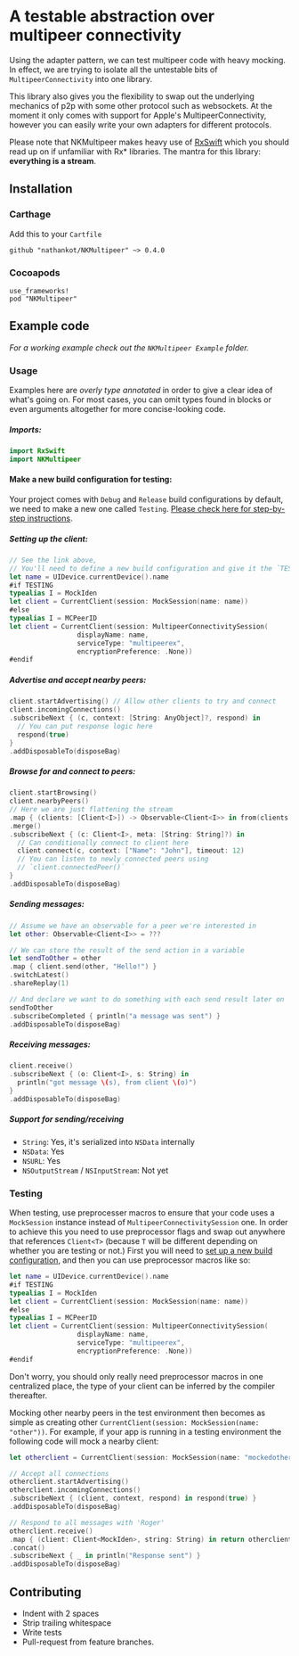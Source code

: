 # A testable abstraction over multipeer connectivity

Using the adapter pattern, we can test multipeer code with heavy mocking. In effect, we are trying to isolate all the
untestable bits of `MultipeerConnectivity` into one library.

This library also gives you the flexibility to swap out the underlying mechanics of p2p with some other protocol such as
websockets. At the moment it only comes with support for Apple's MultipeerConnectivity, however you can easily write
your own adapters for different protocols.

Please note that NKMultipeer makes heavy use of [RxSwift][RxSwift] which you should read up on if unfamiliar with Rx\*
libraries. The mantra for this library: **everything is a stream**.

## Installation

### Carthage

Add this to your `Cartfile`

```
github "nathankot/NKMultipeer" ~> 0.4.0
```

### Cocoapods

```
use_frameworks!
pod "NKMultipeer"
```

## Example code

_For a working example check out the `NKMultipeer Example` folder._

### Usage

Examples here are _overly type annotated_ in order to give a clear idea of what's going on. For most cases, you can omit
types found in blocks or even arguments altogether for more concise-looking code.

##### Imports:

```swift
import RxSwift
import NKMultipeer
```

#### Make a new build configuration for testing:

Your project comes with `Debug` and `Release` build configurations by default, we need to make a new one called
`Testing`. [Please check here for step-by-step instructions][buildconfig].

##### Setting up the client:

```swift
// See the link above,
// You'll need to define a new build configuration and give it the `TESTING` flag
let name = UIDevice.currentDevice().name
#if TESTING
typealias I = MockIden
let client = CurrentClient(session: MockSession(name: name))
#else
typealias I = MCPeerID
let client = CurrentClient(session: MultipeerConnectivitySession(
                 displayName: name,
                 serviceType: "multipeerex",
                 encryptionPreference: .None))
#endif
```

##### Advertise and accept nearby peers:

```swift
client.startAdvertising() // Allow other clients to try and connect
client.incomingConnections()
.subscribeNext { (c, context: [String: AnyObject]?, respond) in
  // You can put response logic here
  respond(true)
}
.addDisposableTo(disposeBag)
```

##### Browse for and connect to peers:

```swift
client.startBrowsing()
client.nearbyPeers()
// Here we are just flattening the stream
.map { (clients: [Client<I>]) -> Observable<Client<I>> in from(clients) }
.merge()
.subscribeNext { (c: Client<I>, meta: [String: String]?) in
  // Can conditionally connect to client here
  client.connect(c, context: ["Name": "John"], timeout: 12)
  // You can listen to newly connected peers using
  // `client.connectedPeer()`
}
.addDisposableTo(disposeBag)
```

##### Sending messages:

```swift
// Assume we have an observable for a peer we're interested in
let other: Observable<Client<I>> = ???

// We can store the result of the send action in a variable
let sendToOther = other
.map { client.send(other, "Hello!") }
.switchLatest()
.shareReplay(1)

// And declare we want to do something with each send result later on
sendToOther
.subscribeCompleted { println("a message was sent") }
.addDisposableTo(disposeBag)
```

##### Receiving messages:


```swift
client.receive()
.subscribeNext { (o: Client<I>, s: String) in
  println("got message \(s), from client \(o)")
}
.addDisposableTo(disposeBag)
```

##### Support for sending/receiving

* `String`: Yes, it's serialized into `NSData` internally
* `NSData`: Yes
* `NSURL`: Yes
* `NSOutputStream` / `NSInputStream`: Not yet

### Testing

When testing, use preprocesser macros to ensure that your code uses a `MockSession` instance instead of
`MultipeerConnectivitySession` one. In order to achieve this you need to use preprocessor flags and swap out anywhere
that references `Client<T>` (because `T` will be different depending on whether you are testing or not.) First you will
need to [set up a new build configuration][buildconfig], and then you can use preprocessor macros like so:

```swift
let name = UIDevice.currentDevice().name
#if TESTING
typealias I = MockIden
let client = CurrentClient(session: MockSession(name: name))
#else
typealias I = MCPeerID
let client = CurrentClient(session: MultipeerConnectivitySession(
                 displayName: name,
                 serviceType: "multipeerex",
                 encryptionPreference: .None))
#endif
```

Don't worry, you should only really need preprocessor macros in one centralized place, the type of your client can be
inferred by the compiler thereafter.

Mocking other nearby peers in the test environment then becomes as simple as creating other `CurrentClient(session:
MockSession(name: "other"))`. For example, if your app is running in a testing environment the following code will mock
a nearby client:

```swift
let otherclient = CurrentClient(session: MockSession(name: "mockedother"))

// Accept all connections
otherclient.startAdvertising()
otherclient.incomingConnections()
.subscribeNext { (client, context, respond) in respond(true) }
.addDisposableTo(disposeBag)

// Respond to all messages with 'Roger'
otherclient.receive()
.map { (client: Client<MockIden>, string: String) in return otherclient.send(client, "Roger")}
.concat()
.subscribeNext { _ in println("Response sent") }
.addDisposableTo(disposeBag)
```

## Contributing

* Indent with 2 spaces
* Strip trailing whitespace
* Write tests
* Pull-request from feature branches.

[rx]: http://reactivex.io/
[RxSwift]: https://github.com/kzaher/RxSwift
[buildconfig]: https://github.com/nathankot/NKMultipeer/wiki/How-to-define-custom-flags-for-the-testing-environment
